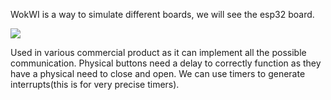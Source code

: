 WokWI is a way to simulate different boards, we will see the esp32 board.

![](https://i.imgur.com/QfBN41I.png)

Used in various commercial product as it can implement all the possible communication. 
Physical buttons need a delay to correctly function as they have a physical need to close and open.
We can use timers to generate interrupts(this is for very precise timers).


